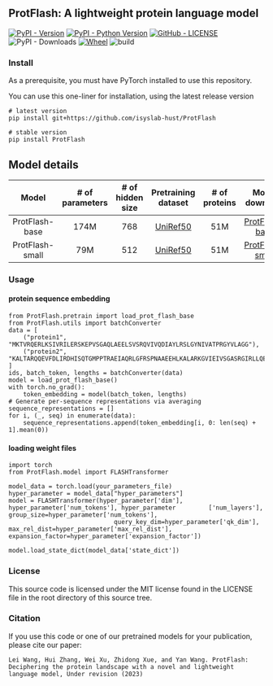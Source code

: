 ## ProtFlash: A lightweight protein language model
[![PyPI - Version](https://img.shields.io/pypi/v/ProtFlash.svg?style=flat)](https://pypi.org/project/ProtFlash/) [![PyPI - Python Version](https://img.shields.io/pypi/pyversions/ProtFlash.svg)](https://pypi.org/project/ProtFlash/) [![GitHub - LICENSE](https://img.shields.io/github/license/isyslab-hust/ProtFlash.svg?style=flat)](./LICENSE) ![PyPI - Downloads](https://img.shields.io/pypi/dm/ProtFlash) [![Wheel](https://img.shields.io/pypi/wheel/ProtFlash)](https://pypi.org/project/ProtFlash/) ![build](https://img.shields.io/github/actions/workflow/status/isyslab-hust/ProtFlash/publish_to_pypi.yml)

### Install 
As a prerequisite, you must have PyTorch installed to use this repository.

You can use this one-liner for installation, using the latest release version
```
# latest version
pip install git+https://github.com/isyslab-hust/ProtFlash

# stable version
pip install ProtFlash
```

## **Model details**
|   **Model**    | **# of parameters** | **# of hidden size** |            **Pretraining dataset**             | **# of proteins** | **Model download** |
|:--------------:|:-------------------:|:----------------------:|:----------------------------------------------:|:-----------------:|:------------------------:|
|    ProtFlash-base    |        174M         |           768           | [UniRef50](https://www.uniprot.org/downloads) |       51M        |      [ProtFlash-base](https://zenodo.org/record/7655858/files/protflash_large.pt)       |
| ProtFlash-small |        79M         |           512           | [UniRef50](https://www.uniprot.org/downloads)  |        51M        |     [ProtFlash-small](https://zenodo.org/record/7655858/files/flash_protein.pt)     |

### Usage

#### protein sequence embedding
```
from ProtFlash.pretrain import load_prot_flash_base
from ProtFlash.utils import batchConverter
data = [
    ("protein1", "MKTVRQERLKSIVRILERSKEPVSGAQLAEELSVSRQVIVQDIAYLRSLGYNIVATPRGYVLAGG"),
    ("protein2", "KALTARQQEVFDLIRDHISQTGMPPTRAEIAQRLGFRSPNAAEEHLKALARKGVIEIVSGASRGIRLLQEE"),
]
ids, batch_token, lengths = batchConverter(data)
model = load_prot_flash_base()
with torch.no_grad():
    token_embedding = model(batch_token, lengths)
# Generate per-sequence representations via averaging
sequence_representations = []
for i, (_, seq) in enumerate(data):
    sequence_representations.append(token_embedding[i, 0: len(seq) + 1].mean(0))
```

#### loading weight files
```
import torch
from ProtFlash.model import FLASHTransformer

model_data = torch.load(your_parameters_file)
hyper_parameter = model_data["hyper_parameters"]
model = FLASHTransformer(hyper_parameter['dim'], hyper_parameter['num_tokens'], hyper_parameter         ['num_layers'], group_size=hyper_parameter['num_tokens'],
                             query_key_dim=hyper_parameter['qk_dim'], max_rel_dist=hyper_parameter['max_rel_dist'], expansion_factor=hyper_parameter['expansion_factor'])

model.load_state_dict(model_data['state_dict'])
```

### License
This source code is licensed under the MIT license found in the LICENSE file in the root directory of this source tree.

### Citation
If you use this code or one of our pretrained models for your publication, please cite our paper:
```
Lei Wang, Hui Zhang, Wei Xu, Zhidong Xue, and Yan Wang. ProtFlash: Deciphering the protein landscape with a novel and lightweight language model, Under revision (2023)
```